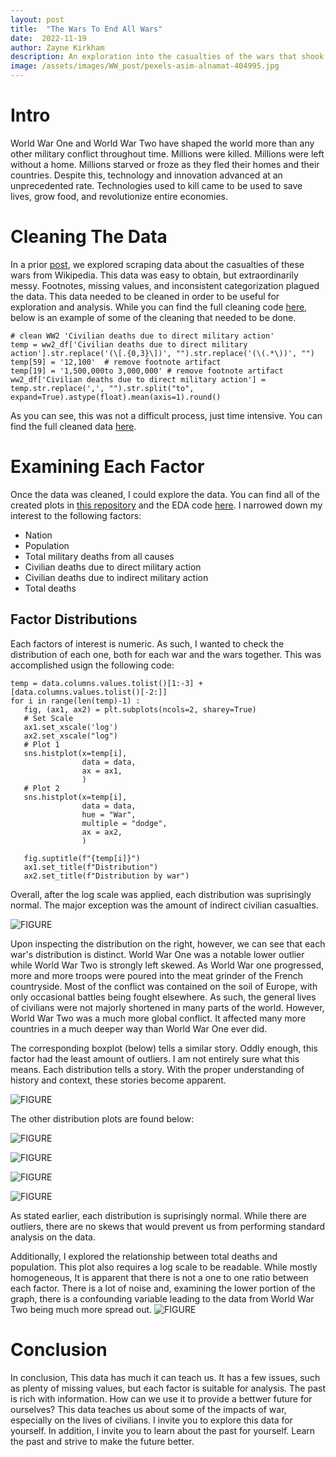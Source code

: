 ```yaml
---
layout: post
title:  "The Wars To End All Wars"
date:  2022-11-19
author: Zayne Kirkham
description: An exploration into the casualties of the wars that shook the entire world. 
image: /assets/images/WW_post/pexels-asim-alnamat-404995.jpg
---
```


# Intro
World War One and World War Two have shaped the world more than any other military conflict throughout time. Millions were killed. Millions were left without a home. Millions starved or froze as they fled their homes and their countries. Despite this, technology and innovation advanced at an unprecedented rate. Technologies used to kill came to be used to save lives, grow food, and revolutionize entire economies. 

# Cleaning The Data
In a prior [post](https://zayne-kirkham.github.io/stat386-projects/2022/10/18/Scraping-Data-From-Wikipedia.html), we explored scraping data about the casualties of these wars from Wikipedia. This data was easy to obtain, but extraordinarily messy. Footnotes, missing values, and inconsistent categorization plagued the data. This data needed to be cleaned in order to be useful for exploration and analysis. While you can find the full cleaning code [here](https://github.com/zayne-kirkham/World-War-Casualties/blob/main/Cleaning%20for%20EDA.ipynb), below is an example of some of the cleaning that needed to be done. 
``` {py}
# clean WW2 'Civilian deaths due to direct military action'
temp = ww2_df['Civilian deaths due to direct military action'].str.replace('(\[.{0,3}\])', "").str.replace('(\(.*\))', "")
temp[59] = '12,100'  # remove footnote artifact
temp[19] = '1,500,000to 3,000,000' # remove footnote artifact
ww2_df['Civilian deaths due to direct military action'] = temp.str.replace(',', "").str.split("to", expand=True).astype(float).mean(axis=1).round()
```
As you can see, this was not a difficult process, just time intensive. You can find the full cleaned data [here](https://github.com/zayne-kirkham/World-War-Casualties/blob/main/Cleaned_data.csv).

# Examining Each Factor
Once the data was cleaned, I could explore the data. You can find all of the created plots in [this repository](https://github.com/zayne-kirkham/World-War-Casualties) and the EDA code [here](https://github.com/zayne-kirkham/World-War-Casualties/blob/main/EDA.ipynb). I narrowed down my interest to the following factors:
 - Nation
 - Population
 - Total military deaths from all causes
 - Civilian deaths due to direct military action
 - Civilian deaths due to indirect military action
 - Total deaths
 
 ## Factor Distributions
 Each factors of interest is numeric. As such, I wanted to check the distribution of each one, both for each war and the wars together. This was accomplished usign the following code:
 ``` {python}
temp = data.columns.values.tolist()[1:-3] + [data.columns.values.tolist()[-2:]]
for i in range(len(temp)-1) :
    fig, (ax1, ax2) = plt.subplots(ncols=2, sharey=True)
    # Set Scale
    ax1.set_xscale('log')
    ax2.set_xscale("log")
    # Plot 1
    sns.histplot(x=temp[i], 
                 data = data, 
                 ax = ax1,
                 ) 
    # Plot 2
    sns.histplot(x=temp[i], 
                 data = data, 
                 hue = "War", 
                 multiple = "dodge", 
                 ax = ax2,
                 )

    fig.suptitle(f"{temp[i]}")
    ax1.set_title(f"Distribution")
    ax2.set_title(f"Distribution by war")
```

Overall, after the log scale was applied, each distribution was suprisingly normal. The major exception was the amount of indirect civilian casualties. 

![FIGURE](https://raw.githubusercontent.com/zayne-kirkham/stat386-projects/main/assets/images/WW_post/dist_indir_civ.png)

Upon inspecting the distribution on the right, however, we can see that each war's distribution is distinct. World War One was a notable lower outlier while World War Two is strongly left skewed. As World War one progressed, more and more troops were poured into the meat grinder of the French countryside. Most of the conflict was contained on the soil of Europe, with only occasional battles being fought elsewhere. As such, the general lives of civilians were not majorly shortened in many parts of the world. However, World War Two was a much more global conflict. It affected many more countries in a much deeper way than World War One ever did. 

The corresponding boxplot (below) tells a similar story. Oddly enough, this factor had the least amount of outliers. I am not entirely sure what this means. Each distribution tells a story. With the proper understanding of history and context, these stories become apparent.

![FIGURE](https://raw.githubusercontent.com/zayne-kirkham/stat386-projects/main/assets/images/WW_post/box_dir_civ.png)

The other distribution plots are found below:

![FIGURE](https://raw.githubusercontent.com/zayne-kirkham/stat386-projects/main/assets/images/WW_post/dist_dir_civ.png)

![FIGURE](https://raw.githubusercontent.com/zayne-kirkham/stat386-projects/main/assets/images/WW_post/dist_pop.png)

![FIGURE](https://raw.githubusercontent.com/zayne-kirkham/stat386-projects/main/assets/images/WW_post/dist_tot_death.png)

![FIGURE](https://raw.githubusercontent.com/zayne-kirkham/stat386-projects/main/assets/images/WW_post/dist_tot_mil_death.png)

As stated earlier, each distribution is suprisingly normal. While there are outliers, there are no skews that would prevent us from performing standard analysis on the data. 

Additionally, I explored the relationship between total deaths and population. This plot also requires a log scale to be readable. While mostly homogeneous, It is apparent that there is not a one to one ratio between each factor. There is a lot of noise and, examining the lower portion of the graph, there is a confounding variable leading to the data from World War Two being much more spread out. 
![FIGURE](https://raw.githubusercontent.com/zayne-kirkham/stat386-projects/main/assets/images/WW_post/tot_x_pop.png)



# Conclusion
In conclusion, This data has much it can teach us. It has a few issues, such as plenty of missing values, but each factor is suitable for analysis. The past is rich with information. How can we use it to provide a bettwer future for ourselves? This data teaches us about some of the impacts of war, especially on the lives of civilians. I invite you to explore this data for yourself. In addition, I invite you to learn about the past for yourself. Learn the past and strive to make the future better.































